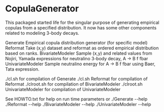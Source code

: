 # CopulaGenerator
This packaged started life for the singular purpose of generating empirical 
copulas from a specified distribution. It now has some other components related 
to modeling 3-body decays.

Generate           Empirical copula distribution generator (for specific model)
Reformat           Take (x,y) dataset and reformat as ordered empirical distribution based on ranks.
BivariateModeler   Sample (x,y) and related values from Nojiri, Yamada expressions for neutralino 3-body decay, A -> B f fbar 
UnivariateModeler  Sample neutralino energy for A -> B f fbar using Baer, Tata expression.

./cl.sh for compilation of Generate
./cl.sh Reformat for compilation of Reformat
./clroot.sh for compilation of BivariateModeler
./clroot.sh UnivariateModeler for compilation of UnivariateModeler

See HOWTO.txt for help on run time parameters or 
./Generate --help
./Reformat --help
./BivariateModeler --help
./UnivariateModeler --help
